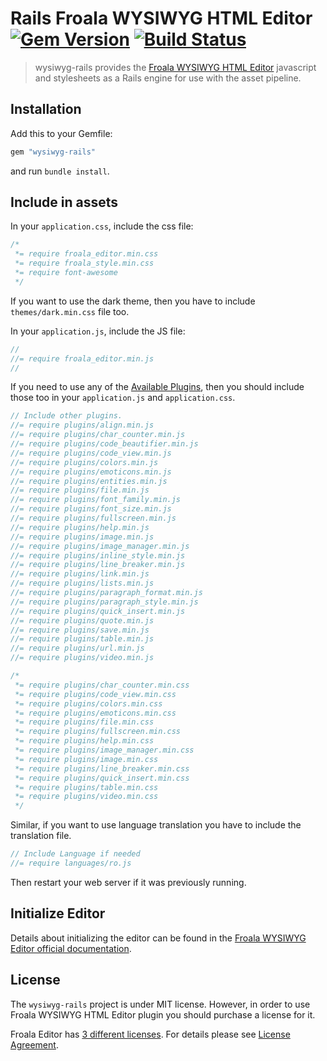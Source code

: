 # Rails Froala WYSIWYG HTML Editor [![Gem Version](https://badge.fury.io/rb/wysiwyg-rails.png)](http://badge.fury.io/rb/wysiwyg-rails) [![Build Status](https://secure.travis-ci.org/froala/wysiwyg-rails.png)](http://travis-ci.org/froala/wysiwyg-rails)

>wysiwyg-rails provides the [Froala WYSIWYG HTML Editor](https://froala.com/wysiwyg-editor) javascript and stylesheets as a Rails engine for use with the asset pipeline.

## Installation

Add this to your Gemfile:

```ruby
gem "wysiwyg-rails"
```

and run `bundle install`.

## Include in assets

In your `application.css`, include the css file:

```css
/*
 *= require froala_editor.min.css
 *= require froala_style.min.css
 *= require font-awesome
 */
```

If you want to use the dark theme, then you have to include `themes/dark.min.css` file too.

In your `application.js`, include the JS file:

```javascript
//
//= require froala_editor.min.js
//
```

If you need to use any of the [Available Plugins](https://froala.com/wysiwyg-editor/docs/plugins), then you should include those too in your `application.js` and `application.css`.

```javascript
// Include other plugins.
//= require plugins/align.min.js
//= require plugins/char_counter.min.js
//= require plugins/code_beautifier.min.js
//= require plugins/code_view.min.js
//= require plugins/colors.min.js
//= require plugins/emoticons.min.js
//= require plugins/entities.min.js
//= require plugins/file.min.js
//= require plugins/font_family.min.js
//= require plugins/font_size.min.js
//= require plugins/fullscreen.min.js
//= require plugins/help.min.js
//= require plugins/image.min.js
//= require plugins/image_manager.min.js
//= require plugins/inline_style.min.js
//= require plugins/line_breaker.min.js
//= require plugins/link.min.js
//= require plugins/lists.min.js
//= require plugins/paragraph_format.min.js
//= require plugins/paragraph_style.min.js
//= require plugins/quick_insert.min.js
//= require plugins/quote.min.js
//= require plugins/save.min.js
//= require plugins/table.min.js
//= require plugins/url.min.js
//= require plugins/video.min.js
```

```css
/*
 *= require plugins/char_counter.min.css
 *= require plugins/code_view.min.css
 *= require plugins/colors.min.css
 *= require plugins/emoticons.min.css
 *= require plugins/file.min.css
 *= require plugins/fullscreen.min.css
 *= require plugins/help.min.css
 *= require plugins/image_manager.min.css
 *= require plugins/image.min.css
 *= require plugins/line_breaker.min.css
 *= require plugins/quick_insert.min.css
 *= require plugins/table.min.css
 *= require plugins/video.min.css
 */
```

Similar, if you want to use language translation you have to include the translation file.

```javascript
// Include Language if needed
//= require languages/ro.js
```

Then restart your web server if it was previously running.

## Initialize Editor

Details about initializing the editor can be found in the [Froala WYSIWYG Editor official documentation](https://www.froala.com/wysiwyg-editor/docs).

## License

The `wysiwyg-rails` project is under MIT license. However, in order to use Froala WYSIWYG HTML Editor plugin you should purchase a license for it.

Froala Editor has [3 different licenses](https://froala.com/wysiwyg-editor/pricing).
For details please see [License Agreement](https://froala.com/wysiwyg-editor/terms).
